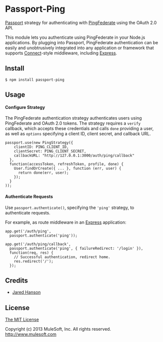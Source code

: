 # Passport-Ping

[Passport](http://passportjs.org/) strategy for authenticating with [PingFederate](https://pingidentity.com/)
using the OAuth 2.0 API.

This module lets you authenticate using PingFederate in your Node.js applications.
By plugging into Passport, PingFederate authentication can be easily and
unobtrusively integrated into any application or framework that supports
[Connect](http://www.senchalabs.org/connect/)-style middleware, including
[Express](http://expressjs.com/).

## Install

    $ npm install passport-ping

## Usage

#### Configure Strategy

The PingFederate authentication strategy authenticates users using PingFederate
and OAuth 2.0 tokens.  The strategy requires a `verify` callback, which accepts
these credentials and calls `done` providing a user, as well as `options`
specifying a client ID, client secret, and callback URL.

    passport.use(new PingStrategy({
        clientID: PING_CLIENT_ID,
        clientSecret: PING_CLIENT_SECRET,
        callbackURL: "http://127.0.0.1:3000/auth/ping/callback"
      },
      function(accessToken, refreshToken, profile, done) {
        User.findOrCreate({ ... }, function (err, user) {
          return done(err, user);
        });
      }
    ));

#### Authenticate Requests

Use `passport.authenticate()`, specifying the `'ping'` strategy, to
authenticate requests.

For example, as route middleware in an [Express](http://expressjs.com/)
application:

    app.get('/auth/ping',
      passport.authenticate('ping'));

    app.get('/auth/ping/callback',
      passport.authenticate('ping', { failureRedirect: '/login' }),
      function(req, res) {
        // Successful authentication, redirect home.
        res.redirect('/');
      });

## Credits

  - [Jared Hanson](http://github.com/jaredhanson)

## License

[The MIT License](http://opensource.org/licenses/MIT)

Copyright (c) 2013 MuleSoft, Inc.  All rights reserved.  http://www.mulesoft.com
